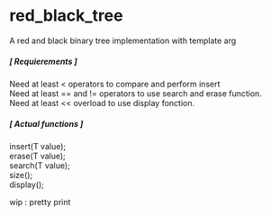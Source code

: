 # red_black_tree
A red and black binary tree implementation with template arg  

##### [ Requierements ]  
Need at least  <  operators to compare and perform insert   
Need at least  == and  !=  operators to use search and erase function.  
Need at least  << overload to use display fonction.  

##### [ Actual functions ]  
insert(T value);  
erase(T value);  
search(T value);  
size();  
display();  
  
wip : pretty print  

